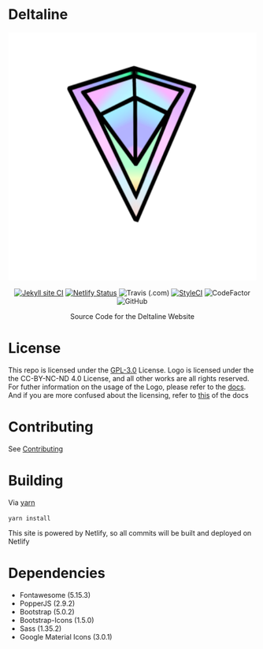 # Deltaline

<div align=center>
<img type="image/x-icon" src="assets/Deltaline Logo Release V3 (512 Resize).svg">

[![Jekyll site CI](https://github.com/No767/Deltaline/actions/workflows/jekyll.yml/badge.svg?branch=master)](https://github.com/No767/Deltaline/actions/workflows/jekyll.yml) [![Netlify Status](https://api.netlify.com/api/v1/badges/e8232711-1bd5-4e73-b5a9-92af059e2486/deploy-status)](https://app.netlify.com/sites/deltaline/deploys) <img alt="Travis (.com)" src="https://img.shields.io/travis/com/No767/Deltaline?label=Travis%20CI"> <a href="https://github.styleci.io/repos/374247117?branch=master"><img src="https://github.styleci.io/repos/374247117/shield?branch=master" alt="StyleCI"></a> <img src="https://www.codefactor.io/repository/github/no767/deltaline/badge" alt="CodeFactor" /></a> <img alt="GitHub" src="https://img.shields.io/github/license/No767/Deltaline">

Source Code for the Deltaline Website

<div align=left>

# License
This repo is licensed under the [GPL-3.0](https://github.com/No767/Deltaline/blob/master/LICENSE.txt) License. Logo is licensed under the the CC-BY-NC-ND 4.0 License, and all other works are all rights reserved. For futher information on the usage of the Logo, please refer to the [docs](https://no767.github.io/-Deltaline-Docs/). And if you are more confused about the licensing, refer to [this](https://no767.github.io/Deltaline-Docs/Licensing/) of the docs

# Contributing
See [Contributing](https://github.com/No767/Deltaline/blob/master/contributing.md)
# Building

Via [yarn](https://yarnpkg.com/)

`yarn install` 

This site is powered by Netlify, so all commits will be built and deployed on Netlify

# Dependencies

- Fontawesome (5.15.3)
- PopperJS (2.9.2)
- Bootstrap (5.0.2)
- Bootstrap-Icons (1.5.0)
- Sass (1.35.2)
- Google Material Icons (3.0.1)